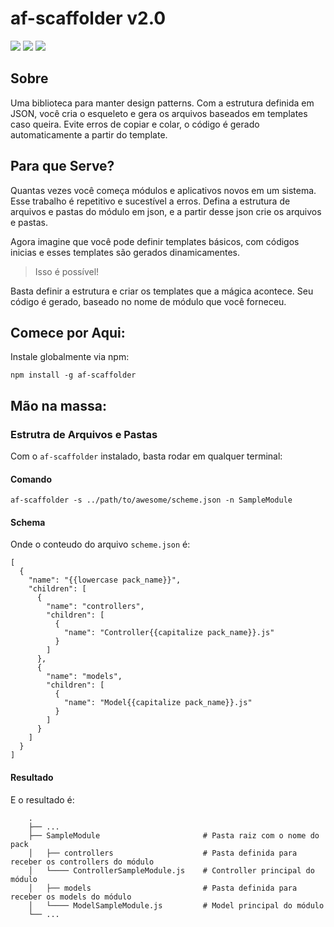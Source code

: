 # af-scaffolder v2.0

[![](https://img.shields.io/github/languages/code-size/badges/shields.svg)](https://github.com/maviniciuus/af-scaffolder)
[![](https://img.shields.io/npm/dw/localeval.svg)](https://www.npmjs.com/package/af-scaffolder)
[![](https://img.shields.io/github/last-commit/google/skia.svg)](https://github.com/maviniciuus/af-scaffolder)

## Sobre
Uma biblioteca para manter design patterns. Com a estrutura definida em JSON, você cria o esqueleto e gera os arquivos baseados em templates caso queira. Evite erros de copiar e colar, o código é gerado automaticamente a partir do template.

## Para que Serve?
Quantas vezes você começa módulos e aplicativos novos em um sistema. Esse trabalho é repetitivo e sucestível a erros. Defina a estrutura de arquivos e pastas do módulo em json, e a partir desse json crie os arquivos e pastas.

Agora imagine que você pode definir templates básicos, com códigos inicias e esses templates são gerados dinamicamentes.

> Isso é possível!

Basta definir a estrutura e criar os templates que a mágica acontece. Seu código é gerado, baseado no nome de módulo que você forneceu.

## Comece por Aqui:
Instale globalmente via npm:
```
npm install -g af-scaffolder
```

## Mão na massa:

### Estrutra de Arquivos e Pastas
Com o `af-scaffolder` instalado, basta rodar em qualquer terminal:
#### Comando
```
af-scaffolder -s ../path/to/awesome/scheme.json -n SampleModule
```
#### Schema
Onde o conteudo do arquivo `scheme.json` é:
```
[
  {
    "name": "{{lowercase pack_name}}",
    "children": [
      {
        "name": "controllers",
        "children": [
          {
            "name": "Controller{{capitalize pack_name}}.js"
          }
        ]
      },
      {
        "name": "models",
        "children": [
          {
            "name": "Model{{capitalize pack_name}}.js"
          }
        ]
      }
    ]
  }
]
```
#### Resultado
E o resultado é:
```
    .
    ├── ...
    ├── SampleModule                       # Pasta raiz com o nome do pack
    │   ├── controllers                    # Pasta definida para receber os controllers do módulo
    │   └──── ControllerSampleModule.js    # Controller principal do módulo
    │   ├── models                         # Pasta definida para receber os models do módulo
    │   └──── ModelSampleModule.js         # Model principal do módulo
    └── ...
```
